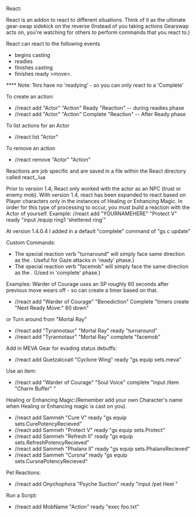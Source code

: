 React:

React is an addon to react to different situations.  Think of it as the ultimate gear-swap sidekick on the reverse (Instead of you taking actions Gearswap acts on, you're watching for others to perform commands that you react to.)

React can react to the following events
 * <Actor> begins casting <action>
 * <Actor> readies <action>
 * <Actor> finishes casting <action>
 * <Actor> finishes ready >move>.

**** Note: 1hrs have no 'readying' - so you can only react to a 'Complete' 
 
To create an action:
* //react add "Actor" "Action" Ready "Reaction"  -- during readies phase
* //react add "Actor" "Action" Complete "Reaction" -- After Ready phase
 
To list actions for an Actor
* //react list "Actor"
 
To remove an action
* //react remove "Actor" "Action"
 
Reactions are job specific and are saved in a file within the React directory called react_<JOB>.lua
 
Prior to version 1.4; React only worked with the actor as an NPC (trust or enemy mob).  With version 1.4, react has been expanded to react based on Player characters only in the instances of Healing or Enhancing Magic.  In order for this type of processing to occur, you must build a reaction with the Actor of yourself.  Example:  //react add "YOURNAMEHERE" "Protect V" ready "input /equip ring1 'sheltered ring'"
 
At version 1.4.0.4 I added in a default "complete" command of "gs c update" 
 
Custom Commands:
 * The special reaction verb "turnaround" will simply face same direction as the <actor>.  Useful for Gaze attacks in 'ready' phase.)
 * The special reaction verb "facemob" will simply face the same direction as the <actor>.  (Used in 'complete' phase.)
 
Examples:
Warder of Courage uses an SP roughly 60 seconds after previous move wears off - so can create a timer based on that.
* //react add "Warder of Courage" "Benediction" Complete "timers create \"Next Ready Move:\" 60 down"
 
or Turn around from "Mortal Ray" 
* //react add "Tyrannotaur" "Mortal Ray" ready "turnaround"
* //react add "Tyrannotaur" "Mortal Ray" complete "facemob"
 
Add in MEVA Gear for evading status debuffs:
* //react add Quetzalcoatl "Cyclone Wing" ready "gs equip sets.meva"
 
Use an item:
* //react add "Warder of Courage" "Soul Voice" complete "input /item \"Charm Buffer\" <me>"
 
Healing or Enhancing Magic:(Remember add your own Character's name when Healing or Enhancing magic is cast on you).
* //react add Sammeh "Cure V" ready "gs equip sets.CurePotencyRecieved"
* //react add Sammeh "Protect V" ready "gs equip sets.Protect"
* //react add Sammeh "Refresh II" ready "gs equip sets.RefreshPotencyRecieved"
* //react add Sammeh "Phalanx II" ready "gs equip sets.PhalanxRecieved"
* //react add Sammeh "Cursna" ready "gs equip sets.CursnaPotencyRecieved"
  
Pet Reactions:
* //react add Onychophora "Psyche Suction" ready "input /pet Heel <me>" 
 
Run a Script:
* //react add MobName "Action" ready "exec foo.txt"
 
